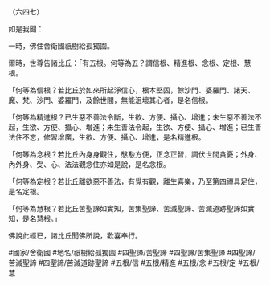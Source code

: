 （六四七）

如是我聞：

一時，佛住舍衛國祇樹給孤獨園。

爾時，世尊告諸比丘：「有五根。何等為五？謂信根、精進根、念根、定根、慧根。

「何等為信根？若比丘於如來所起淨信心，根本堅固，餘沙門、婆羅門、諸天、魔、梵、沙門、婆羅門，及餘世間，無能沮壞其心者，是名信根。

「何等為精進根？已生惡不善法令斷，生欲、方便、攝心、增進；未生惡不善法不起，生欲、方便、攝心、增進；未生善法令起，生欲、方便、攝心、增進；已生善法住不忘，修習增廣，生欲、方便、攝心、增進，是名精進根。

「何等為念根？若比丘內身身觀住，慇懃方便，正念正智，調伏世間貪憂；外身、內外身、受、心、法法觀念住亦如是說，是名念根。

「何等為定根？若比丘離欲惡不善法，有覺有觀，離生喜樂，乃至第四禪具足住，是名定根。

「何等為慧根？若比丘苦聖諦如實知，苦集聖諦、苦滅聖諦、苦滅道跡聖諦如實知，是名慧根。」

佛說此經已，諸比丘聞佛所說，歡喜奉行。

#國家/舍衛國
#地名/祇樹給孤獨園
#四聖諦/苦聖諦
#四聖諦/苦集聖諦
#四聖諦/苦滅聖諦
#四聖諦/苦滅道跡聖諦
#五根/信
#五根/精進
#五根/念
#五根/定
#五根/慧
